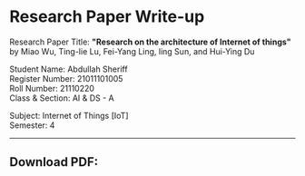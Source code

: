# Research Paper Write-up

Research Paper Title: <b>"Research on the architecture of Internet of things"</b> by Miao Wu, Ting-lie Lu, Fei-Yang Ling, ling Sun, and Hui-Ying Du

Student Name: Abdullah Sheriff
<br>
Register Number: 21011101005
<br>
Roll Number: 21110220
<br>
Class & Section: AI & DS - A

Subject: Internet of Things [IoT]
<br>
Semester: 4

<hr>

<b><h2>Download PDF:</b></h2> 
